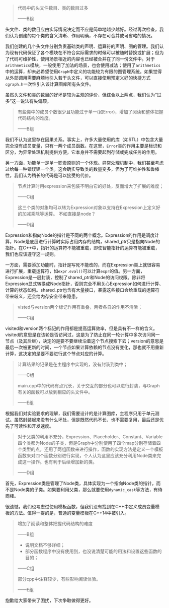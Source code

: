 > 代码中的头文件数目、类的数目过多
>
> ——B组

头文件、类的数目应由实际情况决定而不应是简单地越少越好。经过再次检查，我们认为创建的每个类的含义清晰、作用明确，不存在可合并或可省略的情况。

我们创建的几个头文件分别负责基础类的声明、运算符的声明、图的管理。我们认为现有代码保证了各个模块在不符合实际需求的时候可以被随时替换或扩展；但为了代码可维护性，使用场景相近的内容也已经被合并在了同一份文件中。对于`arithmetics`模块，一般使用了加法的场景，也会使用减法；使用了`arithmetics`中的运算，却未必希望使用`Graph`中定义的功能较为有限的图管理系统。如果觉得从外部调用需要麻烦地引入若干头文件，可以直接使用预定义好的快捷方式`cgraph.h`一次性引入该计算图库所有头文件。

虽然头文件和类的数目的好坏是较为主观的评价，但综合以上两点，我们认为“过多”这一说法有失偏颇。

> 有些类中的成员个数很少且功能过于单一(如Error)，增加了阅读和整体把握代码结构的难度。
>
> ——B组

我们不认为这里存在因果关系。事实上，许多大量使用的库（如STL）中包含大量完全没有成员变量，只有一两个成员函数。在这里，`Error`类的作用主要是标识和区分，为异常处理机制提供方便，它本身并不需要起到存储或完成任务的作用。

另一方面，功能单一是单一职责原则的一个体现。异常处理机制中，我们甚至考虑过给每一种错误建一个类。这会确实导致类的数量变多，但为了可维护性和鲁棒性，我们认为稍长的代码是可以接受的代价。

> 节点计算时用expression来包装不明白它的好处，反而增大了扩展的难度；
>
> ——C组
>
> 这三个类的对象均可以转为Expression对象以支持在Expression上定义好的加减乘除等运算。  不如直接是node？
>
> ——D组

Expression和指向Node的指针是不同的两个概念。Expression的作用是调度计算，Node是底层进行计算时实际占用内存的结构，shared_ptr只是指向Node的指针。在C++中，指针的运算符不能被重载，即使智能指针的运算符能被重载，我们也应该遵守这一规则。

一方面，需要添加功能时，指针是写死不能改的，而在Expression类上就很容易进行扩展，重载运算符，如`expr.eval()`可以计算`expr`的值。另一方面，Expression是一层封装，控制了shared_ptr和Node的访问权限。除非将Expression显式转换成Node指针，否则完全不用关心Expression如何进行计算、计算的状态如何。shared_ptr也含有大量接口，暴露这些接口会给重载的运算符带来歧义，还会给内存安全带来隐患。

> visted与version两个标记作用有重叠，两者各自的作用不清晰；
>
> ——C组

visited和version两个标记的作用都是提高运算效率，但是具有不一样的含义。visited的意思是在该轮是否访问过，这是为了防止在同一轮计算中多次访问同一节点（及其后继），决定的是要不要继续沿着这个节点搜索下去；version的意思是最后一次被更新的时间，一个节点如果计算依赖的节点没有变化，那也就不用重新计算，这决定的是要不要进行这个节点对应的计算。

> 计算结果的记录是在主程序中实现的，没有封装到类中；
>
> ——C组
>
> main.cpp中的代码有点冗长，关于交互的部分也可以进行封装，与Graph有关的函数可以放到相应的头文件中。
>
> ——E组

根据我们对实验要求的理解，我们需要设计的是计算图库，主程序只用于单元测试。虽然封装起来没有什么坏处，但是既然代码不长、也不需要复用，最后还是优先了可读性和开发速度。

> 对于父类的利用不充分，Expression、Placeholder、Constant、Variable四个类都为Node的子类，但是Graph中分别使用了四个map分别存储着四个类型的点，还用了两组函数来进行操作，函数的实现方法是定义一个模板函数来对四个函数分别进行实现，个人认为这里应该充分利用Node类来完成这一操作。也有利于后续增加新的类。
>
> ——D组

首先，Expression类是管理了Node类，具体实现为一个指向Node类的指针，而不是Node类的子类。如果要利用父类，那么就要使用`dynamic_cast`等方法，有待商榷。

很遗憾，我们也考虑过使用模板函数，但我们没有找到在C++中定义成员变量模板的方法。值得一提的是，普通的变量模板在C++14中被引入。

> 增加了阅读和整体把握代码结构的难度
>
> ——B组
>
> * 说明文档不够详细；
> * 部分函数程序中没有使用到，也没说清楚可能的用法和设置这些函数的目的；
>
> ——C组
>
> 部分cpp中注释较少，有些影响阅读体验。
>
> ——E组

抱歉给大家带来了困扰，下次争取做得更好。
